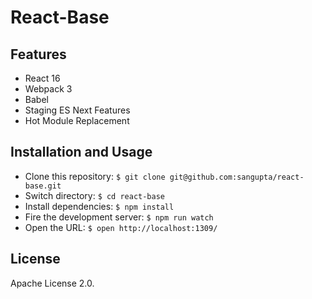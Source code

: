 # React-Base

## Features

* React 16
* Webpack 3
* Babel
* Staging ES Next Features
* Hot Module Replacement

## Installation and Usage

* Clone this repository: `$ git clone git@github.com:sangupta/react-base.git`
* Switch directory:  `$ cd react-base`
* Install dependencies: `$ npm install`
* Fire the development server: `$ npm run watch`
* Open the URL: `$ open http://localhost:1309/`

## License

Apache License 2.0.
